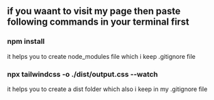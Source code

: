 ## if you waant to visit my page then paste following commands in your terminal first

### npm install
it helps you to create node_modules file which i keep .gitignore file

### npx tailwindcss -o ./dist/output.css --watch
it helps you to create a dist folder which also i keep in my .gitignore file
